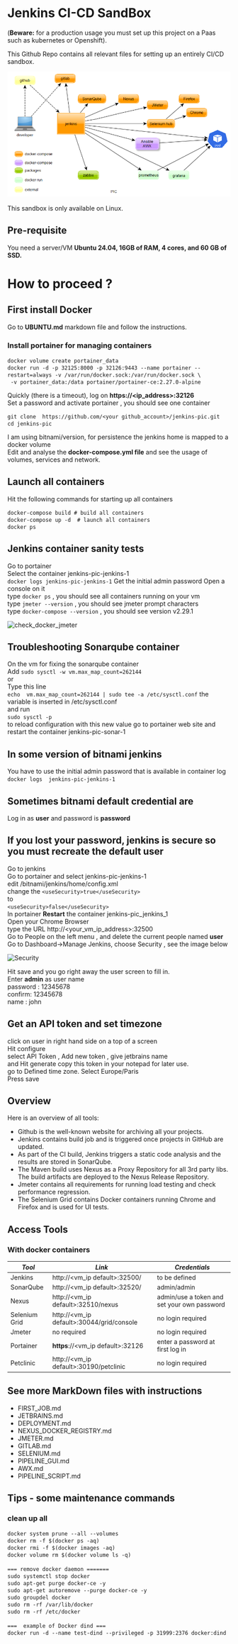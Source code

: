 # Jenkins CI-CD SandBox

(**Beware:** for a production usage you must set up this project on a Paas such as kubernetes or Openshift). 

This Github Repo contains all relevant files for setting up an entirely CI/CD sandbox.

![Docker CI Tools](screenshots/pic.png)

This sandbox is only available on Linux.

## Pre-requisite
You need a server/VM  **Ubuntu 24.04, 16GB of RAM, 4 cores, and 60 GB of SSD.**

# How to proceed ?  
## First install Docker 
Go to **UBUNTU.md** markdown file and follow the instructions.

### Install portainer for managing containers
```shell
docker volume create portainer_data
docker run -d -p 32125:8000 -p 32126:9443 --name portainer --restart=always -v /var/run/docker.sock:/var/run/docker.sock \
 -v portainer_data:/data portainer/portainer-ce:2.27.0-alpine
``` 
Quickly (there is a timeout), log on **https://<ip_address>:32126**    
Set a password and activate portainer , you should see one container


```shell
git clone  https://github.com/<your github_account>/jenkins-pic.git
cd jenkins-pic
 ```
I am using bitnami/version, for persistence the jenkins home is mapped to a docker volume  
Edit and analyse the **docker-compose.yml file** and see the usage of volumes, services and network. 

## Launch all containers
Hit the following commands for starting up all containers
```shell
docker-compose build # build all containers 
docker-compose up -d  # launch all containers
docker ps 
```

## Jenkins container sanity tests
Go to portainer    
Select the container jenkins-pic-jenkins-1  
```docker logs jenkins-pic-jenkins-1```
Get the initial admin password
Open a console on it     
type ```docker ps``` , you should see all containers running on your vm     
type ```jmeter --version``` , you should see jmeter prompt characters  
type ```docker-compose --version``` , you should see version v2.29.1

![check_docker_jmeter](screenshots/check_docker_jmeter.png)


## Troubleshooting Sonarqube container
On the vm for fixing the sonarqube container  
Add ```sudo sysctl -w vm.max_map_count=262144```   
or  
Type this line   
```echo  vm.max_map_count=262144 | sudo tee -a /etc/sysctl.conf``` 
the variable is inserted in /etc/sysctl.conf  
and run   
```sudo sysctl -p ```  
to reload configuration with this new value
go to portainer web site and restart the container jenkins-pic-sonar-1


## In some version of bitnami jenkins 
You have to use the initial admin password
that is available in container log
```docker logs  jenkins-pic-jenkins-1 ```

## Sometimes bitnami default credential are
Log in  as **user** and password is **password** 

## If you lost your password, jenkins is secure so you must recreate the default user  
Go to jenkins  
Go to portainer and select jenkins-pic-jenkins-1  
edit /bitnami/jenkins/home/config.xml   
change the ```<useSecurity>true</useSecurity>```  
to  
```<useSecurity>false</useSecurity>```  
In portainer **Restart** the container jenkins-pic_jenkins_1  
Open your Chrome Browser          
type the URL  http://<your_vm_ip_address>:32500        
Go to People on the left menu , and delete the current people named **user**     
Go to Dashboard->Manage Jenkins, choose Security , see the image below  

![Security](screenshots/security.png)  

Hit save and you go right away the user screen to fill in.    
Enter **admin** as user name   
password : 12345678  
confirm: 12345678  
name : john 

## Get an API token and set timezone
click on user in right hand side on a top of a screen  
Hit configure  
select API Token , Add new token , give jetbrains name  
and Hit generate 
copy this token in your notepad for later use.  
go to Defined time zone. Select Europe/Paris  
Press  save     

## Overview
Here is an overview of all tools:
- Github is the well-known website for archiving all your projects.
- Jenkins contains build job and is triggered once projects in GitHub are updated.
- As part of the CI build, Jenkins triggers a static code analysis and the results are stored in SonarQube.
- The Maven build uses Nexus as a Proxy Repository for all 3rd party libs. The build artifacts are deployed to the Nexus Release Repository.
- Jmeter contains all requirements for running load testing and check performance regression.
- The Selenium Grid contains Docker containers running Chrome and Firefox and is used for UI tests.

## Access Tools
### With docker containers
| *Tool* | *Link*                                    | *Credentials* |
| --------- |-------------------------------------------| ------------- |
| Jenkins | http://<vm_ip default>:32500/             | to be defined |
| SonarQube | http://<vm_ip default>:32520/             | admin/admin |
| Nexus | http://<vm_ip default>:32510/nexus        | admin/use a token and set your own password |
| Selenium Grid | http://<vm_ip default>:30044/grid/console | no login required |
 | Jmeter | no required                               | no login required |
 | Portainer | **https**://<vm_ip default>:32126         | enter a password at first log in |
| Petclinic | http://<vm_ip default>:30190/petclinic    | no login required |

## See more MarkDown files with instructions

* FIRST_JOB.md 
* JETBRAINS.md
* DEPLOYMENT.md
* NEXUS_DOCKER_REGISTRY.md
* JMETER.md
* GITLAB.md
* SELENIUM.md
* PIPELINE_GUI.md
* AWX.md
* PIPELINE_SCRIPT.md

## Tips - some maintenance commands 
### clean up all   
```
docker system prune --all --volumes
docker rm -f $(docker ps -aq)
docker rmi -f $(docker images -aq)
docker volume rm $(docker volume ls -q)

=== remove docker daemon =======
sudo systemctl stop docker
sudo apt-get purge docker-ce -y
sudo apt-get autoremove --purge docker-ce -y
sudo groupdel docker
sudo rm -rf /var/lib/docker
sudo rm -rf /etc/docker

===  example of Docker dind === 
docker run -d --name test-dind --privileged -p 31999:2376 docker:dind
```